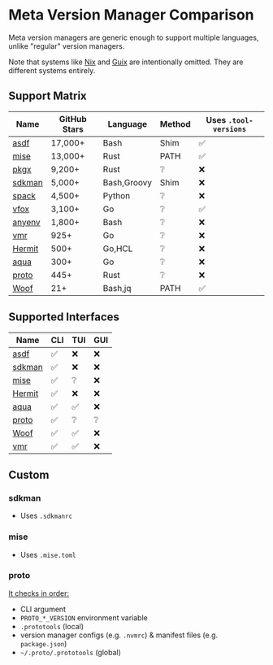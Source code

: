 # Meta Version Manager Comparison

Meta version managers are generic enough to support multiple languages, unlike "regular" version managers.

Note that systems like [Nix](https://nixos.org) and [Guix](https://guix.gnu.org) are intentionally omitted. They are different systems entirely.

## Support Matrix

| Name                                            | GitHub Stars | Language    | Method | Uses `.tool-versions` |
| ----------------------------------------------- | ------------ | ----------- | ------ | --------------------- |
| [asdf](https://github.com/asdf-vm/asdf)         | 17,000+      | Bash        | Shim   | ✅                     |
| [mise](https://github.com/jdx/mise)             | 13,000+      | Rust        | PATH   | ✅                     |
| [pkgx](https://github.com/pkgxdev/pkgx)         | 9,200+       | Rust        | ❔     | ❌                     |
| [sdkman](https://github.com/sdkman/sdkman-cli)  | 5,000+       | Bash,Groovy | Shim   | ❌                     |
| [spack](https://github.com/spack/spack)         | 4,500+       | Python      | ❔      | ❌                     |
| [vfox](https://github.com/version-fox/vfox)     | 3,100+       | Go          | ❔      | ✅                     |
| [anyenv](https://github.com/anyenv/anyenv)      | 1,800+       | Bash        | ❔      | ❌                     |
| [vmr](https://github.com/gvcgo/version-manager) | 925+         | Go          | ❔      | ❌                     |
| [Hermit](https://github.com/cashapp/hermit)     | 500+         | Go,HCL      | ❔      | ❌                     |
| [aqua](https://github.com/aquaproj/aqua)        | 300+         | Go          | ❔      | ❌                     |
| [proto](https://github.com/moonrepo/proto)      | 445+         | Rust        | ❔      | ❌                     |
| [Woof](https://github.com/version-manager/woof) | 21+          | Bash,jq     | PATH   | ✅                     |

## Supported Interfaces

| Name                                            | CLI | TUI | GUI |
| ----------------------------------------------- | --- | --- | --- |
| [asdf](https://github.com/asdf-vm/asdf)         | ✅   | ❌   | ❌   |
| [sdkman](https://github.com/sdkman/sdkman-cli)  | ✅   | ❌   | ❌   |
| [mise](https://github.com/jdxcode/mise)           | ✅   | ❔   | ❌   |
| [Hermit](https://github.com/cashapp/hermit)     | ✅   | ❌   | ❌   |
| [aqua](https://github.com/aquaproj/aqua)        | ✅   | ✅   | ❌   |
| [proto](https://github.com/moonrepo/proto)      | ✅   | ❔   | ❔   |
| [Woof](https://github.com/version-manager/woof) | ✅   | ✅   | ❌   |
| [vmr](https://github.com/gvcgo/version-manager) | ✅   | ✅   | ❌   |

## Custom

### sdkman

- Uses `.sdkmanrc`

### mise

- Uses `.mise.toml`

### proto

[It checks in order:](https://moonrepo.dev/docs/proto/detection)

- CLI argument
- `PROTO_*_VERSION` environment variable
- `.prototools` (local)
- version manager configs (e.g. `.nvmrc`) & manifest files (e.g. `package.json`)
- `~/.proto/.prototools` (global)
